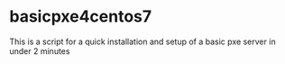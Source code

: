 # basicpxe4centos7
This is a script for a quick installation and setup of a basic pxe server in under 2 minutes
